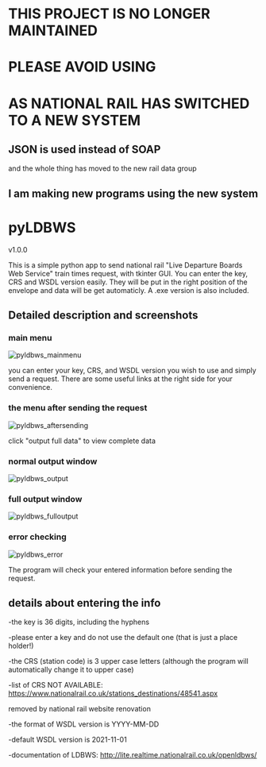 # THIS PROJECT IS NO LONGER MAINTAINED

# PLEASE AVOID USING

# AS NATIONAL RAIL HAS SWITCHED TO A NEW SYSTEM

## JSON is used instead of SOAP

and the whole thing has moved to the new rail data group

## I am making new programs using the new system

# pyLDBWS
v1.0.0

This is a simple python app to send national rail "Live Departure Boards Web Service" train times request, with tkinter GUI.
You can enter the key, CRS and WSDL version easily.
They will be put in the right position of the envelope and data will be get automaticly.
A .exe version is also included.

## Detailed description and screenshots

### main menu

![pyldbws_mainmenu](https://user-images.githubusercontent.com/126190900/222441181-a3442bb8-9e21-41ce-a08a-5d1e9e7b7b86.png)

you can enter your key, CRS, and WSDL version you wish to use and simply send a request.
There are some useful links at the right side for your convenience.

### the menu after sending the request

![pyldbws_aftersending](https://user-images.githubusercontent.com/126190900/222441791-c00bb00b-8a63-45ab-b52d-5bf34b395527.png)

click "output full data" to view complete data

### normal output window

![pyldbws_output](https://user-images.githubusercontent.com/126190900/222442092-e3fb581b-87ae-4066-b211-c64fed823c77.png)


### full output window

![pyldbws_fulloutput](https://user-images.githubusercontent.com/126190900/222442178-0b381bd5-f79b-419e-880b-94fa712a9d10.png)

### error checking

![pyldbws_error](https://user-images.githubusercontent.com/126190900/222441579-a6b13bcf-199f-46aa-86fd-e0981f47ddd6.png)

The program will check your entered information before sending the request.

## details about entering the info

-the key is 36 digits, including the hyphens
  
-please enter a key and do not use the default one (that is just a place holder!)
  
-the CRS (station code) is 3 upper case letters (although the program will automatically change it to upper case)
  
-list of CRS NOT AVAILABLE: https://www.nationalrail.co.uk/stations_destinations/48541.aspx

 removed by national rail website renovation 
  
-the format of WSDL version is YYYY-MM-DD
  
-default WSDL version is 2021-11-01
  
-documentation of LDBWS: http://lite.realtime.nationalrail.co.uk/openldbws/
